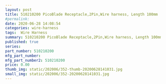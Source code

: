 ```yaml
---
layout: post
title: 510210200 PicoBlade Receptacle,2Pin,Wire harness, Length 100mm
#permalink: 
date: 2020-06-28 14:08:54
categories: wire-harness
tags:  Wire Harness
summary: 510210200 PicoBlade Receptacle,2Pin,Wire harness, Length 100mm,1.25mm Pitch, Single Row, Friction Lock, 2 Circuits, Natural
published: true 
series: 
part_number: 510210200
mfg_part_number: 
mfg_part_number2: 510210200
price: 0.00
thumb_img: static/202006/352-thumb-20200628141031.jpg
small_img: static/202006/352-20200628141031.jpg
---
```



